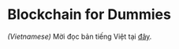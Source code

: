# Blockchain for Dummies
*(Vietnamese)* Mời đọc bản tiếng Việt tại [đây](Blockchain-for-dummies-vn.md).
